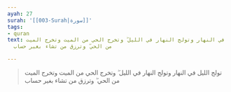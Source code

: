 ```yaml
---
ayah: 27
surah: '[[003-Surah|سورة]]'
tags:
- quran
text: تولج الليل في النهار وتولج النهار في الليل ۖ وتخرج الحي من الميت وتخرج الميت
  من الحي ۖ وترزق من تشاء بغير حساب

---
```

> تولج الليل في النهار وتولج النهار في الليل ۖ وتخرج الحي من الميت وتخرج الميت من الحي ۖ وترزق من تشاء بغير حساب
